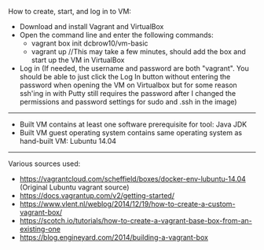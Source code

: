 How to create, start, and log in to VM:
 * Download and install Vagrant and VirtualBox
 * Open the command line and enter the following commands:
   * vagrant box init dcbrow10/vm-basic
   * vagrant up //This may take a few minutes, should add the box and start up the VM in VirtualBox
 * Log in (If needed, the username and password are both "vagrant". You should be able to just click the Log In button without entering the password when opening the VM on Virtualbox but for some reason ssh'ing in with Putty still requires the password after I changed the permissions and password settings for sudo and .ssh in the image)

***

* Built VM contains at least one software prerequisite for tool: Java JDK
* Built VM guest operating system contains same operating system as hand-built VM: Lubuntu 14.04

***

Various sources used:
* https://vagrantcloud.com/scheffield/boxes/docker-env-lubuntu-14.04 (Original Lubuntu vagrant source)
* https://docs.vagrantup.com/v2/getting-started/
* https://www.vlent.nl/weblog/2014/12/19/how-to-create-a-custom-vagrant-box/
* https://scotch.io/tutorials/how-to-create-a-vagrant-base-box-from-an-existing-one
* https://blog.engineyard.com/2014/building-a-vagrant-box

